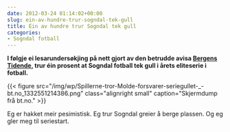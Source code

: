 ```yaml
---
date: 2012-03-24 01:14:02+00:00
slug: ein-av-hundre-trur-sogndal-tek-gull
title: Éin av hundre trur Sogndal tek gull
categories:
- Sogndal fotball
---
```


**I følgje ei lesarundersøkjing på nett gjort av den betrudde avisa [Bergens Tidende](http://fotball.bt.no/eliteserien/article229420.ece), trur éin prosent at Sogndal fotball tek gull i årets eliteserie i fotball.**

{{< figure src="/img/wp/Spillerne-tror-Molde-forsvarer-seriegullet-_-bt.no_1332551214386.png" class="alignright small" caption="Skjermdump frå bt.no." >}}

<!--more-->

Eg er hakket meir pesimistisk. Eg trur Sogndal greier å berge plassen. Og eg gler meg til seriestart.

